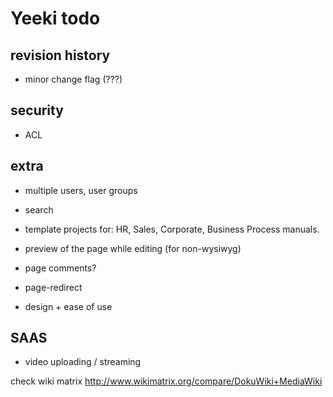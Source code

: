 Yeeki todo
==========


revision history
----------------

- minor change flag (???)

security
--------

- ACL

extra
-----

- multiple users, user groups

- search
- template projects for: HR, Sales, Corporate, Business Process manuals.
- preview of the page while editing (for non-wysiwyg)
- page comments?
- page-redirect
- design + ease of use

SAAS
----

- video uploading / streaming

check wiki matrix
http://www.wikimatrix.org/compare/DokuWiki+MediaWiki